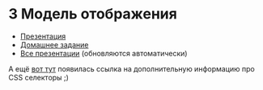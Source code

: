 ﻿# 3 Модель отображения

* [Презентация](https://docs.google.com/presentation/d/1EB_bOryDQCrLgX5JSwACAeCM9a2ltUZC9Prsgi50i48/preview)
* [Домашнее задание](https://github.com/cripi-interface-development/dz3-model)
* [Все презентации](https://docs.google.com/folder/d/0B5VlJLavebi6cG5reFNSU2tFM0E/preview) (обновляются автоматически)

А ещё [вот тут](https://github.com/cripi-interface-development/lectures/tree/master/02-css) появилась ссылка на дополнительную информацию про CSS селекторы ;)

